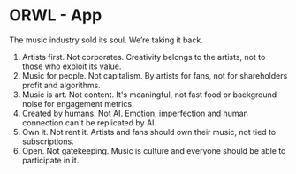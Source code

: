 # ORWL - App

The music industry sold its soul. We’re taking it back.

1. Artists first. Not corporates. Creativity belongs to the artists, not to those who exploit its value.
2. Music for people. Not capitalism. By artists for fans, not for shareholders profit and algorithms.
3. Music is art. Not content. It's meaningful, not fast food or background noise for engagement metrics.
4. Created by humans. Not AI. Emotion, imperfection and human connection can't be replicated by AI.
5. Own it. Not rent it. Artists and fans should own their music, not tied to subscriptions.
6. Open. Not gatekeeping. Music is culture and everyone should be able to participate in it.